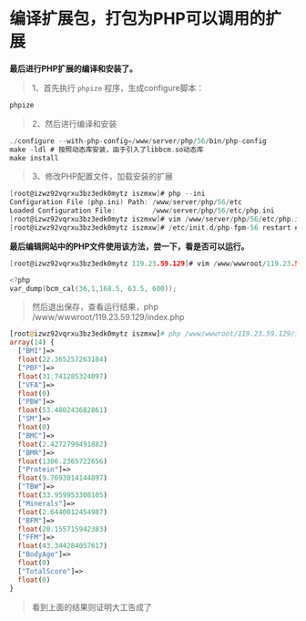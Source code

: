 # 编译扩展包，打包为PHP可以调用的扩展

**最后进行PHP扩展的编译和安装了。**
> 1、首先执行 `phpize` 程序，生成configure脚本：

```powershell
phpize
```

> 2、然后进行编译和安装

```c
./configure --with-php-config=/www/server/php/56/bin/php-config
make -ldl # 按照动态库安装，由于引入了libbcm.so动态库
make install
```

> 3、修改PHP配置文件，加载安装的扩展

```c
[root@izwz92vqrxu3bz3edk0mytz iszmxw]# php --ini
Configuration File (php.ini) Path: /www/server/php/56/etc
Loaded Configuration File:         /www/server/php/56/etc/php.ini
[root@izwz92vqrxu3bz3edk0mytz iszmxw]# vim /www/server/php/56/etc/php.ini # 修改配置文件
[root@izwz92vqrxu3bz3edk0mytz iszmxw]# /etc/init.d/php-fpm-56 restart # 重启php
```

**最后编辑网站中的PHP文件使用该方法，尝一下，看是否可以运行。**

```c
[root@izwz92vqrxu3bz3edk0mytz 119.23.59.129]# vim /www/wwwroot/119.23.59.129/index.php 

<?php
var_dump(bcm_cal(36,1,168.5, 63.5, 600));
```

> 然后退出保存，查看运行结果，php /www/wwwroot/119.23.59.129/index.php

```php
[root@izwz92vqrxu3bz3edk0mytz iszmxw]# php /www/wwwroot/119.23.59.129/index.php 
array(14) {
  ["BMI"]=>
  float(22.365257263184)
  ["PBF"]=>
  float(31.741285324097)
  ["VFA"]=>
  float(0)
  ["PBW"]=>
  float(53.480243682861)
  ["SM"]=>
  float(0)
  ["BMC"]=>
  float(2.4272799491882)
  ["BMR"]=>
  float(1306.2365722656)
  ["Protein"]=>
  float(9.7693014144897)
  ["TBW"]=>
  float(33.959953308105)
  ["Minerals"]=>
  float(2.6440012454987)
  ["BFM"]=>
  float(20.155715942383)
  ["FFM"]=>
  float(43.344284057617)
  ["BodyAge"]=>
  float(0)
  ["TotalScore"]=>
  float(0)
}

```

> 看到上面的结果则证明大工告成了
